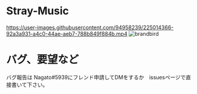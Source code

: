 # Stray-Music
https://user-images.githubusercontent.com/94958239/225014366-92a3a931-a4c0-44ae-aeb7-788b849f884b.mp4
![brandbird](https://user-images.githubusercontent.com/94958239/225283575-617d626e-e76d-4c55-921b-58d352e4acd7.png)
# バグ、要望など
バグ報告は Nagato#5939にフレンド申請してDMをするか　issuesページで直接書いて下さい。
